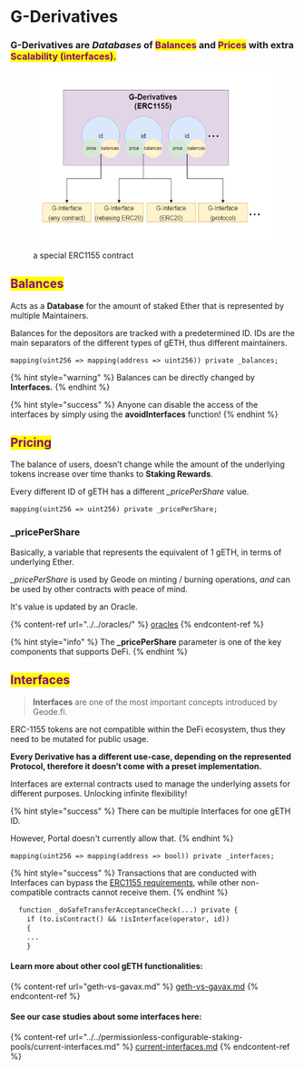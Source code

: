 # G-Derivatives

### G-Derivatives are _Databases_ of <mark style="color:purple;">Balances</mark> and <mark style="color:purple;">Prices</mark> with extra <mark style="color:purple;">Scalability (interfaces).</mark>

<figure><img src="../../../.gitbook/assets/gDerivatives.png" alt=""><figcaption><p>a special ERC1155 contract</p></figcaption></figure>

## <mark style="color:purple;">Balances</mark>

Acts as a **Database** for the amount of staked Ether that is represented by multiple Maintainers.

Balances for the depositors are tracked with a predetermined ID. IDs are the main separators of the different types of gETH, thus different maintainers.&#x20;

```solidity
mapping(uint256 => mapping(address => uint256)) private _balances;
```

{% hint style="warning" %}
Balances can be directly changed by **Interfaces.**
{% endhint %}

{% hint style="success" %}
Anyone can disable the access of the interfaces by simply using the **avoidInterfaces** function!
{% endhint %}

## <mark style="color:purple;">Pricing</mark>

The balance of users, doesn’t change while the amount of the underlying tokens increase over time thanks to **Staking Rewards**.

Every different ID of gETH has a different _\_pricePerShare_ value.&#x20;

```solidity
mapping(uint256 => uint256) private _pricePerShare;
```

### **\_pricePerShare**

Basically, a variable that represents the equivalent of 1 gETH, in terms of underlying Ether.&#x20;

_\_pricePerShare_ is used by Geode on minting / burning operations, _and_ can be used by other contracts with peace of mind.&#x20;

It's value is updated by an Oracle.

{% content-ref url="../../oracles/" %}
[oracles](../../oracles/)
{% endcontent-ref %}

{% hint style="info" %}
The **\_pricePerShare** parameter is one of the key components that supports DeFi.
{% endhint %}

## <mark style="color:purple;">Interfaces</mark>

> **Interfaces** are one of the most important concepts introduced by Geode.fi.

ERC-1155 tokens are not compatible within the DeFi ecosystem, thus they need to be mutated for public usage.&#x20;

**Every Derivative has a different use-case, depending on the represented Protocol, therefore it doesn’t come with a preset implementation.**

Interfaces are external contracts used to manage the underlying assets for different purposes. Unlocking infinite flexibility!

{% hint style="success" %}
There can be multiple Interfaces for one gETH ID.

However, Portal doesn't currently allow that.
{% endhint %}

```solidity
mapping(uint256 => mapping(address => bool)) private _interfaces;
```

{% hint style="success" %}
Transactions that are conducted with Interfaces can bypass the [ERC1155 requirements](https://eips.ethereum.org/EIPS/eip-1155#erc-1155-token-receiver), while other non-compatible contracts cannot receive them.
{% endhint %}

```solidity
  function _doSafeTransferAcceptanceCheck(...) private {
    if (to.isContract() && !isInterface(operator, id)) 
    {
    ...
    }
```

#### Learn more about other cool gETH functionalities:

{% content-ref url="geth-vs-gavax.md" %}
[geth-vs-gavax.md](geth-vs-gavax.md)
{% endcontent-ref %}

#### See our case studies about some interfaces here: &#x20;

{% content-ref url="../../permissionless-configurable-staking-pools/current-interfaces.md" %}
[current-interfaces.md](../../permissionless-configurable-staking-pools/current-interfaces.md)
{% endcontent-ref %}
